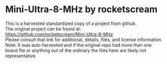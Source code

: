 
# Mini-Ultra-8-MHz by rocketscream  
This is a harvested standardized copy of a project from github.  
The original project can be found at:  
https://github.com/rocketscream/Mini-Ultra-8-MHz  
Please consult that link for additional, details, files, and license information.  
Note: It was auto harvested and if the original repo had more than one board file or anything out of the ordinary the files here are likely not representative.  
    